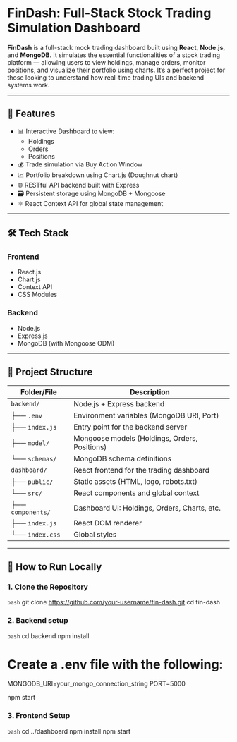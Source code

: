 # FinDash: Full-Stack Stock Trading Simulation Dashboard

**FinDash** is a full-stack mock trading dashboard built using **React**, **Node.js**, and **MongoDB**. It simulates the essential functionalities of a stock trading platform — allowing users to view holdings, manage orders, monitor positions, and visualize their portfolio using charts. It’s a perfect project for those looking to understand how real-time trading UIs and backend systems work.

---

## 🚀 Features

- 📊 Interactive Dashboard to view:
  - Holdings
  - Orders
  - Positions
- 💰 Trade simulation via Buy Action Window
- 📈 Portfolio breakdown using Chart.js (Doughnut chart)
- 🌐 RESTful API backend built with Express
- 🗃️ Persistent storage using MongoDB + Mongoose
- ⚛️ React Context API for global state management

---

## 🛠️ Tech Stack

### Frontend
- React.js
- Chart.js
- Context API
- CSS Modules

### Backend
- Node.js
- Express.js
- MongoDB (with Mongoose ODM)

---

## 📁 Project Structure

| Folder/File          | Description                                      |
|----------------------|--------------------------------------------------|
| `backend/`           | Node.js + Express backend                        |
| ├── `.env`           | Environment variables (MongoDB URI, Port)        |
| ├── `index.js`       | Entry point for the backend server               |
| ├── `model/`         | Mongoose models (Holdings, Orders, Positions)    |
| └── `schemas/`       | MongoDB schema definitions                       |
| `dashboard/`         | React frontend for the trading dashboard         |
| ├── `public/`        | Static assets (HTML, logo, robots.txt)           |
| └── `src/`           | React components and global context              |
|     ├── `components/`| Dashboard UI: Holdings, Orders, Charts, etc.     |
|     ├── `index.js`   | React DOM renderer                               |
|     └── `index.css`  | Global styles                                    |

---

## 🧪 How to Run Locally

### 1. Clone the Repository
```bash```
git clone https://github.com/your-username/fin-dash.git
cd fin-dash
### 2. Backend setup
```bash```
cd backend
npm install
# Create a .env file with the following:
MONGODB_URI=your_mongo_connection_string
PORT=5000

npm start

### 3. Frontend Setup
```bash```
cd ../dashboard
npm install
npm start




